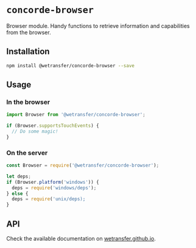 # `concorde-browser`

Browser module. Handy functions to retrieve information and capabilities from the browser.

## Installation

```sh
npm install @wetransfer/concorde-browser --save
```

## Usage

### In the browser

```js
import Browser from '@wetransfer/concorde-browser';

if (Browser.supportsTouchEvents) {
  // Do some magic!
}
```

### On the server

```js
const Browser = require('@wetransfer/concorde-browser');

let deps;
if (Browser.platform('windows')) {
  deps = require('windows/deps');
} else {
  deps = require('unix/deps);
}
```

## API

Check the available documentation on [wetransfer.github.io](https://wetransfer.github.io/concorde.js/module-Browser.html).
